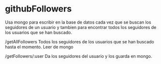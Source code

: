 # githubFollowers

Usa mongo para escribir en la base de datos cada vez que se buscan los seguidores de un usuario y tambien para encontrar todos los seguidores de los usuarios que se han buscado. 


/getAllFollowers Todos los seguidores de los usuarios que se han buscado hasta el momento. Leer de mongo



/getFollowers/:user Da los seguidores del usuario y los guarda en mongo.

